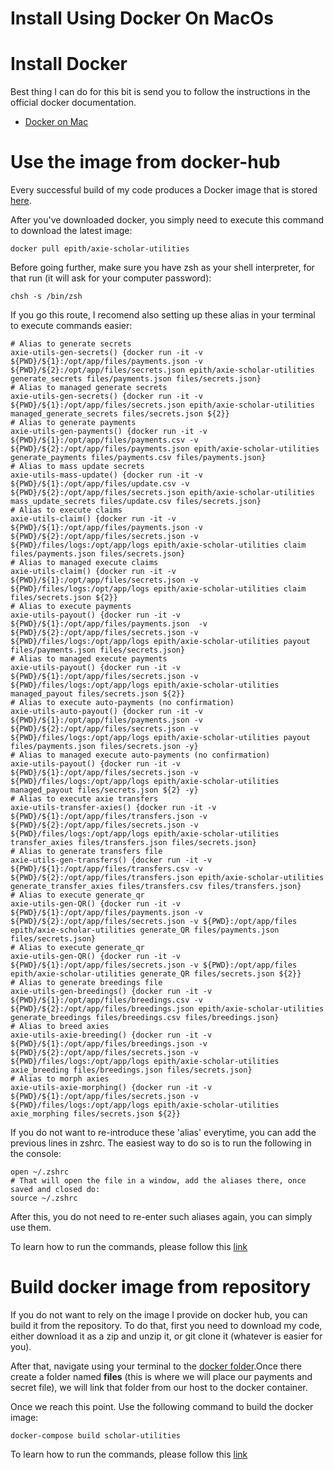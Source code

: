# Install Using Docker On MacOs

# Install Docker
Best thing I can do for this bit is send you to follow the instructions in the official docker documentation.

- [Docker on Mac](https://docs.docker.com/desktop/mac/install/)


# Use the image from docker-hub

Every successful build of my code produces a Docker image that is stored [here](https://hub.docker.com/r/epith/axie-scholar-utilities).

After you've downloaded docker, you simply need to execute this command to download the latest image:

    docker pull epith/axie-scholar-utilities

Before going further, make sure you have zsh as your shell interpreter, for that run (it will ask for your computer password):

    chsh -s /bin/zsh

If you go this route, I recomend also setting up these alias in your terminal to execute commands easier:

    # Alias to generate secrets
    axie-utils-gen-secrets() {docker run -it -v ${PWD}/${1}:/opt/app/files/payments.json -v ${PWD}/${2}:/opt/app/files/secrets.json epith/axie-scholar-utilities generate_secrets files/payments.json files/secrets.json}
    # Alias to managed generate secrets
    axie-utils-gen-secrets() {docker run -it -v ${PWD}/${1}:/opt/app/files/secrets.json epith/axie-scholar-utilities managed_generate_secrets files/secrets.json ${2}}
    # Alias to generate payments
    axie-utils-gen-payments() {docker run -it -v ${PWD}/${1}:/opt/app/files/payments.csv -v ${PWD}/${2}:/opt/app/files/payments.json epith/axie-scholar-utilities generate_payments files/payments.csv files/payments.json}
    # Alias to mass update secrets
    axie-utils-mass-update() {docker run -it -v ${PWD}/${1}:/opt/app/files/update.csv -v ${PWD}/${2}:/opt/app/files/secrets.json epith/axie-scholar-utilities mass_update_secrets files/update.csv files/secrets.json}
    # Alias to execute claims
    axie-utils-claim() {docker run -it -v ${PWD}/${1}:/opt/app/files/payments.json -v ${PWD}/${2}:/opt/app/files/secrets.json -v ${PWD}/files/logs:/opt/app/logs epith/axie-scholar-utilities claim files/payments.json files/secrets.json}
    # Alias to managed execute claims
    axie-utils-claim() {docker run -it -v ${PWD}/${1}:/opt/app/files/secrets.json -v ${PWD}/files/logs:/opt/app/logs epith/axie-scholar-utilities claim files/secrets.json ${2}}
    # Alias to execute payments
    axie-utils-payout() {docker run -it -v ${PWD}/${1}:/opt/app/files/payments.json  -v ${PWD}/${2}:/opt/app/files/secrets.json -v ${PWD}/files/logs:/opt/app/logs epith/axie-scholar-utilities payout files/payments.json files/secrets.json}
    # Alias to managed execute payments
    axie-utils-payout() {docker run -it -v ${PWD}/${1}:/opt/app/files/secrets.json -v ${PWD}/files/logs:/opt/app/logs epith/axie-scholar-utilities managed_payout files/secrets.json ${2}}
    # Alias to execute auto-payments (no confirmation)
    axie-utils-auto-payout() {docker run -it -v ${PWD}/${1}:/opt/app/files/payments.json -v ${PWD}/${2}:/opt/app/files/secrets.json -v ${PWD}/files/logs:/opt/app/logs epith/axie-scholar-utilities payout files/payments.json files/secrets.json -y}
    # Alias to managed execute auto-payments (no confirmation)
    axie-utils-payout() {docker run -it -v ${PWD}/${1}:/opt/app/files/secrets.json -v ${PWD}/files/logs:/opt/app/logs epith/axie-scholar-utilities managed_payout files/secrets.json ${2} -y}
    # Alias to execute axie transfers
    axie-utils-transfer-axies() {docker run -it -v ${PWD}/${1}:/opt/app/files/transfers.json -v ${PWD}/${2}:/opt/app/files/secrets.json -v ${PWD}/files/logs:/opt/app/logs epith/axie-scholar-utilities transfer_axies files/transfers.json files/secrets.json}
    # Alias to generate transfers file
    axie-utils-gen-transfers() {docker run -it -v ${PWD}/${1}:/opt/app/files/transfers.csv -v ${PWD}/${2}:/opt/app/files/transfers.json epith/axie-scholar-utilities generate_transfer_axies files/transfers.csv files/transfers.json}
    # Alias to execute generate_qr
    axie-utils-gen-QR() {docker run -it -v ${PWD}/${1}:/opt/app/files/payments.json -v ${PWD}/${2}:/opt/app/files/secrets.json -v ${PWD}:/opt/app/files epith/axie-scholar-utilities generate_QR files/payments.json files/secrets.json}
    # Alias to execute generate_qr
    axie-utils-gen-QR() {docker run -it -v ${PWD}/${1}:/opt/app/files/secrets.json -v ${PWD}:/opt/app/files epith/axie-scholar-utilities generate_QR files/secrets.json ${2}}
    # Alias to generate breedings file
    axie-utils-gen-breedings() {docker run -it -v ${PWD}/${1}:/opt/app/files/breedings.csv -v ${PWD}/${2}:/opt/app/files/breedings.json epith/axie-scholar-utilities generate_breedings files/breedings.csv files/breedings.json}
    # Alias to breed axies
    axie-utils-axie-breeding() {docker run -it -v ${PWD}/${1}:/opt/app/files/breedings.json -v ${PWD}/${2}:/opt/app/files/secrets.json -v ${PWD}/files/logs:/opt/app/logs epith/axie-scholar-utilities axie_breeding files/breedings.json files/secrets.json}
    # Alias to morph axies
    axie-utils-axie-morphing() {docker run -it -v ${PWD}/${1}:/opt/app/files/secrets.json -v ${PWD}/files/logs:/opt/app/logs epith/axie-scholar-utilities axie_morphing files/secrets.json ${2}}


If you do not want to re-introduce these 'alias' everytime, you can add the previous lines in zshrc. The easiest way to do so is to run the following in the console:

    open ~/.zshrc
    # That will open the file in a window, add the aliases there, once saved and closed do:
    source ~/.zshrc

After this, you do not need to re-enter such aliases again, you can simply use them.

To learn how to run the commands, please follow this [link](../pages/docker_hub_cmds.html)


# Build docker image from repository

If you do not want to rely on the image I provide on docker hub, you can build it from the repository.
To do that, first you need to download my code, either download it as a zip and unzip it, or git clone it (whatever is easier for you).

After that, navigate using your terminal to the [docker folder](axie-scholar-utilities/docker).Once there create a folder named **files** (this is where we will place our payments and secret file), we will link that folder from our host to the docker container.

Once we reach this point. Use the following command to build the docker image:

    docker-compose build scholar-utilities

To learn how to run the commands, please follow this [link](../pages/docker_compose_cmds.html)
